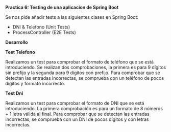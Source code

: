 <b> Practica 6: Testing de una aplicacion de Spring Boot </b>

Se nos pide añadir tests a las siguientes clases en Spring Boot:

- DNI & Telefono (Unit Tests) 
- ProcessController (E2E Tests) 

<b> Desarrollo </b>

<b> Test Telefono </b>

Realizamos un test para comprobar el formato de teléfono que se está introduciendo. 
Se realizan dos comprobaciones, la primera es para 9 dígitos sin prefijo y la segunda para 9 dígitos con prefijo. 
Para comprobar que se detectan las entradas incorrectas, se comprueba con un teléfono de pocos dígitos y formato incorrecto. 

<b> Test Dni </b>

Realizamos un test para comprobar el formato de DNI que se está introduciendo. 
La primera comprobación es para un formato de 8 números + 1 letra válida al final. 
Para comprobar que se detectan las entradas incorrectas, se comprueba con un DNI de pocos dígitos y con letras incorrectas. 

